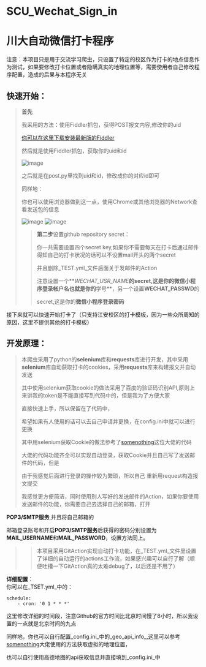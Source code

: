 # SCU_Wechat_Sign_in
川大自动微信打卡程序
=========
注意：本项目只是用于交流学习爬虫，只设置了特定的校区作为打卡的地点信息作为测试，如果要修改打卡位置或者隐瞒真实的地理位置等，需要使用者自己修改程序配置，造成的后果与本程序无关

**快速开始**：  
----
>**首先**
>
>我采用的方法：使用Fiddler抓包，获得POST报文内容,修改你的uid    
>
>[你可以在这里下载安装最新版的Fiddler](https://www.telerik.com/fiddler)  
>
>然后就是使用Fiddler抓包，获取你的uid和id  
>
>![image](https://github.com/moringspeaker/SCU_Wechat_Sign_in/blob/master/image/fiddler_catch.png)
>
>之后就是在post.py里找到uid和id，修改成你的对应id即可  
>
>同样地：  
>
>你也可以使用浏览器做到这一点，使用Chrome或其他浏览器的Network查看发送包的信息  
>
>![image](https://github.com/moringspeaker/SCU_Wechat_Sign_in/blob/master/image/chrome_catch1.png)
>![image](https://github.com/moringspeaker/SCU_Wechat_Sign_in/blob/master/image/chrome_catch2.png)
>>**第二步**设置github repository secret：  
>>
>>你一共需要设置四个secret key,如果你不需要每天在打卡后通过邮件得知自己的打卡状况的话可以不设置mail开头的两个secret  
>>
>>并且删除_TEST.yml_文件后面关于发邮件的Action  
>>
>>注意设置一个**_WECHAT_USR_NAME_**的secret,这是你的微信小程序登录帐户名也就是你的**学号**，另一个设置**WECHAT_PASSWD**的  
>>
>>secret,这是你的**微信小程序登录密码**  

接下来就可以快速开始打卡了（只支持江安校区的打卡模板，因为一些众所周知的原因，这里不提供其他的打卡模板）  

**开发原理**： 
---
>本爬虫采用了python的**selenium**库和**requests**库进行开发，其中采用**selenium**库自动获取打卡的cookies，采用**requests**库来构建报文并自动发送  
>
>其中使用selenium获取cookie的做法采用了百度的验证码识别API,原则上来讲我的token是不能直接写到代码中的，但是我为了方便大家  
>
>直接快速上手，所以保留在了代码中，  
>
>希望如果有人使用的话可以去自己申请并更换，在config.ini中就可以进行更换  
>
>其中用selenium获取Cookie的做法参考了[somenothing](https://github.com/somenothing/SCU-ncov_checkpoint)这位大佬的代码  
>
>大佬的代码功能齐全可以实现自动登录，获取Cookie并且自己写了发送邮件的代码，但是  
>
>由于我感觉后面进行登录的操作较为繁琐，所以自己  重新用request构造报文提交  
>
>我感觉更方便简洁，同时使用别人写好的发送邮件的Action，如果你要使用发送邮件的功能，你需要自己去选择自己的邮箱，打开  

**POP3/SMTP服务**,并且将自己邮箱的  

邮箱登录账号和开启**POP3/SMTP服务**后获得的密码分别设置为**MAIL_USERNAME**和**MAIL_PASSWORD**，设置方法同上。

>>本项目采用GitAction实现自动打卡功能，在_TEST.yml_文件里设置了详细的自动运行的actions工作流，如果感兴趣可以自行了解（顺便吐槽一下GitAction真的太难debug了，以后还是不用了）  
>>

**详细配置**：  
你可以在_TSET.yml_中的：  

    schedule:
        - cron: '0 1 * * *'
  
这里修改详细的时间段，注意Github的官方时间比北京时间慢了8小时，所以我设置的一点就是北京时间的九点  

同样地，你也可以自行配置_config.ini_中的_geo_api_info_,这里可以参考[somenothing](https://github.com/somenothing/SCU-ncov_checkpoint)大佬使用的方法获取虚拟的地理位置，  

也可以自行使用高德地图的api获取信息并直接填到_config.ini_中
